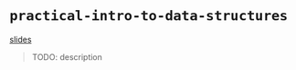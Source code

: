 # `practical-intro-to-data-structures`

[slides](http://slides.com/bgando/intro-to-ds-1)


> TODO: description

